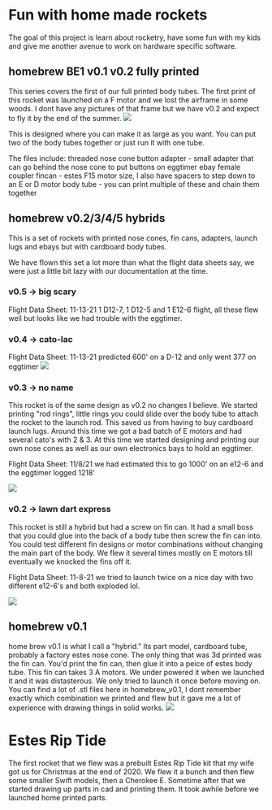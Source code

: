 # Fun with home made rockets 

The goal of this project is learn about rocketry, have some fun with my kids and give me another avenue to work on hardware specific software.

## homebrew BE1 v0.1 v0.2 fully printed 
This series covers the first of our full printed body tubes.  The first print of this rocket was launched on a F motor and we lost the airframe in some woods.  I dont have any pictures of that frame but we have v0.2 and expect to fly it by the end of the summer.
![](img/homebrew_be_v0.1.jpg)

This is designed where you can make it as large as you want.  You can put two of the body tubes together or just run it with one tube.

The files include:
    threaded nose cone
    button adapter - small adapter that can go behind the nose cone to put buttons on
    eggtimer ebay
    female coupler
    fincan - estes F15 motor size, I also have spacers to step down to an E or D motor
    body tube - you can print multiple of these and chain them together

## homebrew v0.2/3/4/5 hybrids

This is a set of rockets with printed nose cones, fin cans, adapters, launch lugs and ebays but with cardboard body tubes.

We have flown this set a lot more than what the flight data sheets say, we were just a little bit lazy with our documentation at the time.

### v0.5 -> big scary 
Flight Data Sheet:
11-13-21 1 D12-7, 1 D12-5 and 1 E12-6 flight, all these flew well but looks like we had trouble with the eggtimer.

### v0.4 -> cato-lac
Flight Data Sheet:
11-13-21 predicted 600' on a D-12 and only went 377 on eggtimer
![](img/homebrew_v0.4_rocketsim.jpg)


### v0.3 -> no name
This rocket is of the same design as v0.2 no changes I believe.  We started printing "rod rings", little rings you could slide over the body tube to attach the rocket to the launch rod.  This saved us from having to buy cardboard launch lugs.  Around this time we got a bad batch of E motors and had several cato's with 2 & 3.  At this time we started designing and printing our own nose cones as well as our own electronics bays to hold an eggtimer.

Flight Data Sheet:
11/8/21 we had estimated this to go 1000' on an e12-6 and the eggtimer logged 1218'

![](img/homebrew_v0.3_rocketsim.jpg)

### v0.2 -> lawn dart express
This rocket is still a hybrid but had a screw on fin can.  It had a small boss that you could glue into the back of a body tube then screw the fin can into. You could test different fin designs or motor combinations without changing the main part of the body.  We flew it several times mostly on E motors till eventually we knocked the fins off it.

Flight Data Sheet:
11-8-21 we tried to launch twice on a nice day with two different e12-6's and both exploded lol.

![](img/homebrew_v0.2_rocketsim.jpg)

## homebrew v0.1
home brew v0.1 is what I call a "hybrid."  Its part model, cardboard tube, probably a factory estes nose cone.  The only thing that was 3d printed was the fin can.  You'd print the fin can, then glue it into a peice of estes body tube.  This fin can takes 3 A motors.  We under powered it when we launched it and it was distasterous.  We only tried to launch it once before moving on.  You can find a lot of .stl files here in homebrew_v0.1, I dont remember exactly which combination we printed and flew but it gave me a lot of experience with drawing things in solid works.
![](img/homebrew_v0.1.jpg)

# Estes Rip Tide 
The first rocket that we flew was a prebuilt Estes Rip Tide kit that my wife got us for Christmas at the end of 2020.  We flew it a bunch and then flew some smaller Swift models, then a Cherokee E.  Sometime after that we started drawing up parts in cad and printing them.  It took awhile before we launched home printed parts.